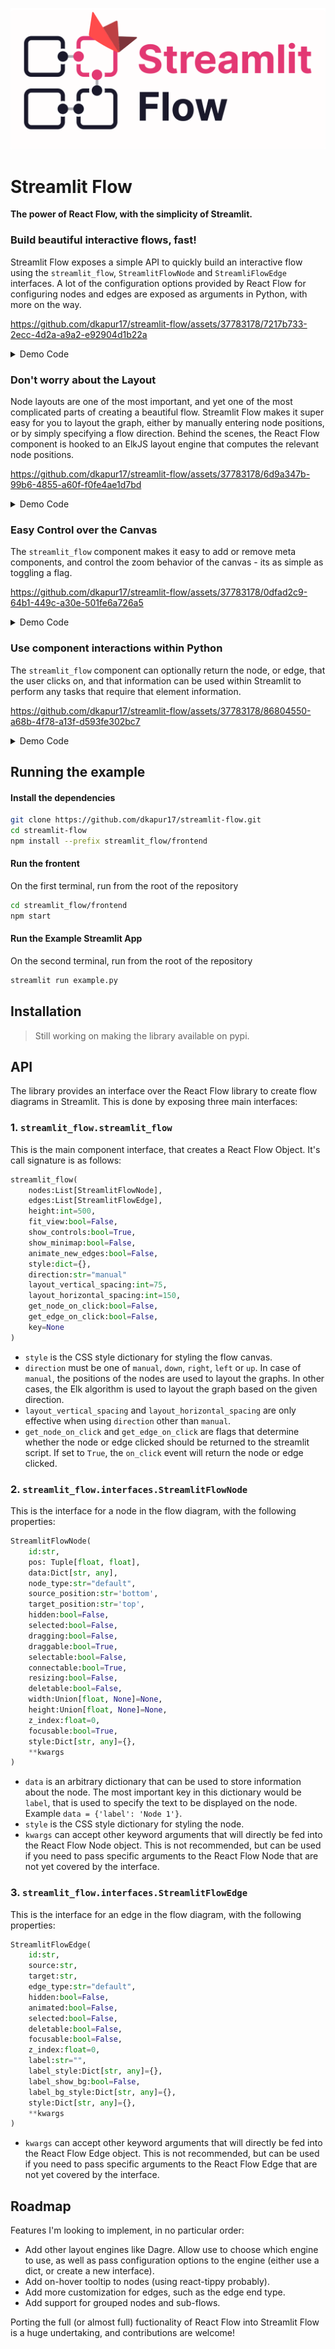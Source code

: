 ![Streamlit Flow Logo](./assets/streamlit-flow-banner-bg.svg)

# Streamlit Flow

**The power of React Flow, with the simplicity of Streamlit.**

### Build beautiful interactive flows, fast!

Streamlit Flow exposes a simple API to quickly build an interactive flow using the `streamlit_flow`, `StreamlitFlowNode` and `StreamliFlowEdge` interfaces. A lot of the configuration options provided by React Flow for configuring nodes and edges are exposed as arguments in Python, with more on the way.

https://github.com/dkapur17/streamlit-flow/assets/37783178/7217b733-2ecc-4d2a-a9a2-e92904d1b22a

<details>
  <summary>Demo Code</summary>
  
  ```python
from streamlit_flow import streamlit_flow
from streamlit_flow.interfaces import StreamlitFlowEdge, StreamlitFlowNode

streamlit_flow(
    nodes=[
        StreamlitFlowNode(
            id="1",
            data={'label': 'Node 1'},
            pos=(100, 100),
            type='input'   
        ),
        StreamlitFlowNode(
            id="2",
            data={'label': 'Node 2'},
            pos=(200, 200),
            type='default'   
        ),
        StreamlitFlowNode(
            id="3",
            data={'label': 'Node 3'},
            pos=(300, 300),
            type='output'   
        ),
    ],
    edges=[
        StreamlitFlowEdge(
            id='1-2',
            source='1',
            target='2',
            animated=True
        )
    ],
    animate_new_edges=True
)
  ```
</details>

### Don't worry about the Layout

Node layouts are one of the most important, and yet one of the most complicated parts of creating a beautiful flow. Streamlit Flow makes it super easy for you to layout the graph, either by manually entering node positions, or by simply specifying a flow direction. Behind the scenes, the React Flow component is hooked to an ElkJS layout engine that computes the relevant node positions.


https://github.com/dkapur17/streamlit-flow/assets/37783178/6d9a347b-99b6-4855-a60f-f0fe4ae1d7bd


<details>
  <summary>Demo Code</summary>
  
  ```python
from streamlit_flow import streamlit_flow
from streamlit_flow.interfaces import StreamlitFlowEdge, StreamlitFlowNode

streamlit_flow(
    nodes=[
        StreamlitFlowNode(
            id="1",
            data={'label': 'Node 1'},
            pos=(100, 100),
            type='input',
            source_position='right',
            target_position='left' 
        ),
        StreamlitFlowNode(
            id="2",
            data={'label': 'Node 2'},
            pos=(100, 110),
            type='default',
            source_position='right',
            target_position='left'
        ),
        StreamlitFlowNode(
            id="3",
            data={'label': 'Node 3'},
            pos=(100, 120),
            type='output',
            source_position='right',
            target_position='left' 
        ),
        StreamlitFlowNode(
            id="4",
            data={'label': 'Node 4'},
            pos=(100, 130),
            type='output',
            source_position='right',
            target_position='left'  
        ),
        StreamlitFlowNode(
            id="5",
            data={'label': 'Node 5'},
            pos=(100, 140),
            type='output',
            source_position='right',
            target_position='left'
        ),
    ],
    edges=[
        StreamlitFlowEdge(
            id='1-2',
            source='1',
            target='2',
            animated=True
        ),
        StreamlitFlowEdge(
            id='1-3',
            source='1',
            target='3',
            animated=True
        ),
        StreamlitFlowEdge(
            id='2-4',
            source='2',
            target='4',
            animated=True
        ),
        StreamlitFlowEdge(
            id='2-5',
            source='2',
            target='5',
            animated=True
        ),
    ],
    fit_view=True,
    direction='right'
)
  ```
</details>

### Easy Control over the Canvas

The `streamlit_flow` component makes it easy to add or remove meta components, and control the zoom behavior of the canvas - its as simple as toggling a flag.


https://github.com/dkapur17/streamlit-flow/assets/37783178/0dfad2c9-64b1-449c-a30e-501fe6a726a5

<details>
  <summary>Demo Code</summary>
  
  ```python
from streamlit_flow import streamlit_flow
from streamlit_flow.interfaces import StreamlitFlowEdge, StreamlitFlowNode

streamlit_flow(
    nodes=[
        StreamlitFlowNode(
            id="1",
            data={'label': 'Node 1'},
            pos=(100, 100),
            type='input',
            source_position='right',
            target_position='left' 
        ),
        StreamlitFlowNode(
            id="2",
            data={'label': 'Node 2'},
            pos=(100, 110),
            type='default',
            source_position='right',
            target_position='left'
        ),
        StreamlitFlowNode(
            id="3",
            data={'label': 'Node 3'},
            pos=(100, 120),
            type='output',
            source_position='right',
            target_position='left' 
        ),
        StreamlitFlowNode(
            id="4",
            data={'label': 'Node 4'},
            pos=(100, 130),
            type='output',
            source_position='right',
            target_position='left'  
        ),
        StreamlitFlowNode(
            id="5",
            data={'label': 'Node 5'},
            pos=(100, 140),
            type='output',
            source_position='right',
            target_position='left'
        ),
    ],
    edges=[
        StreamlitFlowEdge(
            id='1-2',
            source='1',
            target='2',
            animated=True
        ),
        StreamlitFlowEdge(
            id='1-3',
            source='1',
            target='3',
            animated=True
        ),
        StreamlitFlowEdge(
            id='2-4',
            source='2',
            target='4',
            animated=True
        ),
        StreamlitFlowEdge(
            id='2-5',
            source='2',
            target='5',
            animated=True
        ),
    ],
    direction='right',
    show_controls=True,
    fit_view=True,
    show_minimap=True
)
  ```
</details>

### Use component interactions within Python

The `streamlit_flow` component can optionally return the node, or edge, that the user clicks on, and that information can be used within Streamlit to perform any tasks that require that element information.


https://github.com/dkapur17/streamlit-flow/assets/37783178/86804550-a68b-4f78-a13f-d593fe302bc7

<details>
  <summary>Demo Code</summary>
  
  ```python
import streamlit as st
from streamlit_flow import streamlit_flow
from streamlit_flow.interfaces import StreamlitFlowEdge, StreamlitFlowNode

element = streamlit_flow(
    nodes=[
        StreamlitFlowNode(
            id="1",
            data={'label': 'Node 1'},
            pos=(100, 100),
            type='input',
            source_position='right',
            target_position='left' 
        ),
        StreamlitFlowNode(
            id="2",
            data={'label': 'Node 2'},
            pos=(100, 110),
            type='output',
            source_position='right',
            target_position='left'
        ),
        StreamlitFlowNode(
            id="3",
            data={'label': 'Node 3'},
            pos=(100, 120),
            type='output',
            source_position='right',
            target_position='left' 
        )
    ],
    edges=[
        StreamlitFlowEdge(
            id='1-2',
            source='1',
            target='2',
            animated=True
        ),
        StreamlitFlowEdge(
            id='1-3',
            source='1',
            target='3',
            animated=True
        )
    ],
    direction='right',
    fit_view=True,
    get_node_on_click=True,
    get_edge_on_click=True
)

if element:
    st.write(f"Clicked on {element['elementType']} {element['id']}")
  ```
</details>

## Running the example


#### Install the dependencies
```bash
git clone https://github.com/dkapur17/streamlit-flow.git
cd streamlit-flow
npm install --prefix streamlit_flow/frontend
```

#### Run the frontent
On the first terminal, run from the root of the repository
```bash
cd streamlit_flow/frontend
npm start
```

#### Run the Example Streamlit App
On the second terminal, run from the root of the repository
```bash
streamlit run example.py
```

## Installation

> Still working on making the library available on pypi.

## API

The library provides an interface over the React Flow library to create flow diagrams in Streamlit. This is done by exposing three main interfaces:

### 1. `streamlit_flow.streamlit_flow`

This is the main component interface, that creates a React Flow Object. It's call signature is as follows:

```python
streamlit_flow(
    nodes:List[StreamlitFlowNode], 
    edges:List[StreamlitFlowEdge], 
    height:int=500, 
    fit_view:bool=False,
    show_controls:bool=True,
    show_minimap:bool=False,
    animate_new_edges:bool=False,
    style:dict={},
    direction:str="manual"
    layout_vertical_spacing:int=75,
    layout_horizontal_spacing:int=150,
    get_node_on_click:bool=False,
    get_edge_on_click:bool=False,
    key=None
)
```

- `style` is the CSS style dictionary for styling the flow canvas.
- `direction` must be one of `manual`, `down`, `right`, `left` or `up`. In case of `manual`, the positions of the nodes are used to layout the graphs. In other cases, the Elk algorithm is used to layout the graph based on the given direction.
-  `layout_vertical_spacing` and `layout_horizontal_spacing` are only effective when using `direction` other than `manual`.
- `get_node_on_click` and `get_edge_on_click` are flags that determine whether the node or edge clicked should be returned to the streamlit script. If set to `True`, the `on_click` event will return the node or edge clicked.

### 2. `streamlit_flow.interfaces.StreamlitFlowNode`

This is the interface for a node in the flow diagram, with the following properties:

```python
StreamlitFlowNode( 
    id:str, 
    pos: Tuple[float, float],
    data:Dict[str, any],
    node_type:str="default",
    source_position:str='bottom',
    target_position:str='top',
    hidden:bool=False,
    selected:bool=False,
    dragging:bool=False,
    draggable:bool=True,
    selectable:bool=False,
    connectable:bool=True,
    resizing:bool=False,
    deletable:bool=False,
    width:Union[float, None]=None,
    height:Union[float, None]=None,
    z_index:float=0,
    focusable:bool=True,
    style:Dict[str, any]={},
    **kwargs
)
```

- `data` is an arbitrary dictionary that can be used to store information about the node. The most important key in this dictionary would be `label`, that is used to specify the text to be displayed on the node. Example `data = {'label': 'Node 1'}`.
- `style` is the CSS style dictionary for styling the node.
- `kwargs` can accept other keyword arguments that will directly be fed into the React Flow Node object. This is not recommended, but can be used if you need to pass specific arguments to the React Flow Node that are not yet covered by the interface.

### 3. `streamlit_flow.interfaces.StreamlitFlowEdge`

This is the interface for an edge in the flow diagram, with the following properties:

```python
StreamlitFlowEdge(
    id:str,
    source:str,
    target:str,
    edge_type:str="default",
    hidden:bool=False,
    animated:bool=False,
    selected:bool=False,
    deletable:bool=False,
    focusable:bool=False,
    z_index:float=0,
    label:str="",
    label_style:Dict[str, any]={},
    label_show_bg:bool=False,
    label_bg_style:Dict[str, any]={},
    style:Dict[str, any]={},
    **kwargs
)
```
- `kwargs` can accept other keyword arguments that will directly be fed into the React Flow Edge object. This is not recommended, but can be used if you need to pass specific arguments to the React Flow Edge that are not yet covered by the interface.

## Roadmap

Features I'm looking to implement, in no particular order:

- Add other layout engines like Dagre. Allow use to choose which engine to use, as well as pass configuration options to the engine (either use a dict, or create a new interface).
- Add on-hover tooltip to nodes (using react-tippy probably).
- Add more customization for edges, such as the edge end type.
- Add support for grouped nodes and sub-flows.

Porting the full (or almost full) fuctionality of React Flow into Streamlit Flow is a huge undertaking, and contributions are welcome!
